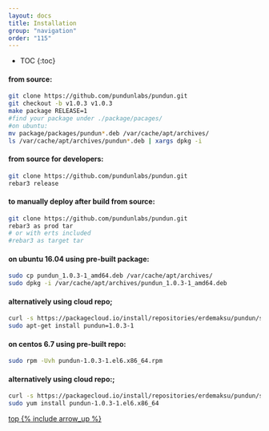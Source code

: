 ```yaml
---
layout: docs
title: Installation
group: "navigation"
order: "115"
---
```

* TOC
{:toc}

#### from source:

```sh
git clone https://github.com/pundunlabs/pundun.git
git checkout -b v1.0.3 v1.0.3
make package RELEASE=1
#find your package under ./package/pacages/
#on ubuntu:
mv package/packages/pundun*.deb /var/cache/apt/archives/
ls /var/cache/apt/archives/pundun*.deb | xargs dpkg -i
```

#### from source for developers:

```sh
git clone https://github.com/pundunlabs/pundun.git
rebar3 release
```

#### to manually deploy after build from source:

```sh
git clone https://github.com/pundunlabs/pundun.git
rebar3 as prod tar
# or with erts included
#rebar3 as target tar
```

#### on ubuntu 16.04 using pre-built package:

```sh
sudo cp pundun_1.0.3-1_amd64.deb /var/cache/apt/archives/
sudo dpkg -i /var/cache/apt/archives/pundun_1.0.3-1_amd64.deb
```

#### alternatively using cloud repo;

```sh
curl -s https://packagecloud.io/install/repositories/erdemaksu/pundun/script.deb.sh | sudo bash
sudo apt-get install pundun=1.0.3-1
```

#### on centos 6.7 using pre-built repo:

```sh
sudo rpm -Uvh pundun-1.0.3-1.el6.x86_64.rpm
```

#### alternatively using cloud repo:;

```sh
curl -s https://packagecloud.io/install/repositories/erdemaksu/pundun/script.rpm.sh | sudo bash
sudo yum install pundun-1.0.3-1.el6.x86_64
```

[top {% include arrow_up %}](#)

